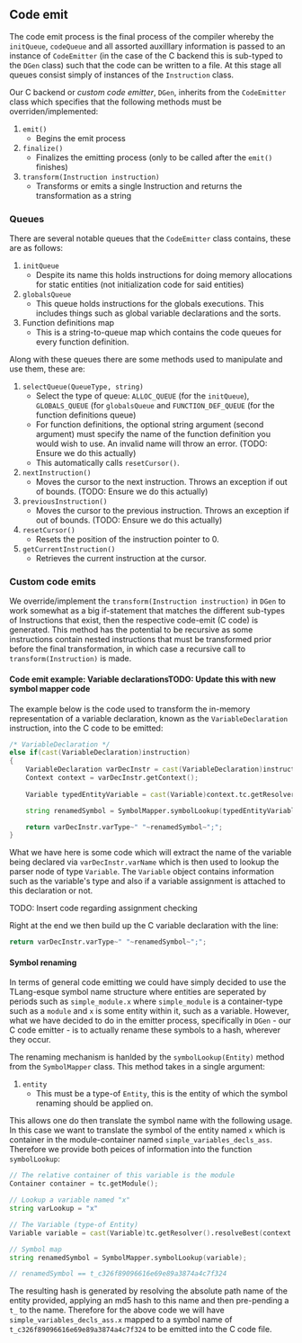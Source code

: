 ## Code emit

The code emit process is the final process of the compiler whereby the `initQueue`, `codeQueue` and all assorted auxilllary information is passed to an instance of `CodeEmitter` (in the case of the C backend this is sub-typed to the `DGen` class) such that the code can be written to a file. At this stage all queues consist simply of instances of the `Instruction` class.

Our C backend or _custom code emitter_, `DGen`, inherits from the `CodeEmitter` class which specifies that the following methods must be overriden/implemented:

1. `emit()`
    * Begins the emit process
2. `finalize()`
    * Finalizes the emitting process (only to be called after the `emit()` finishes)
3. `transform(Instruction instruction)`
    * Transforms or emits a single Instruction and returns the transformation as a string

### Queues

There are several notable queues that the `CodeEmitter` class contains, these are as follows:

1. `initQueue`
    * Despite its name this holds instructions for doing memory allocations for static entities (not initialization code for said entities)
2. `globalsQueue`
    * This queue holds instructions for the globals executions. This includes things such as global variable declarations and the sorts.
3. Function definitions map
    * This is a string-to-queue map which contains the code queues for every function definition.

Along with these queues there are some methods used to manipulate and use them, these are:

1. `selectQueue(QueueType, string)`
    * Select the type of queue: `ALLOC_QUEUE` (for the `initQueue`), `GLOBALS_QUEUE` (for `globalsQueue` and `FUNCTION_DEF_QUEUE` (for the function definitions queue)
    * For function definitions, the optional string argument (second argument) must specify the name of the function definition you would wish to use. An invalid name will throw an error. (TODO: Ensure we do this actually)
    * This automatically calls `resetCursor()`.
2. `nextInstruction()`
    * Moves the cursor to the next instruction. Throws an exception if out of bounds. (TODO: Ensure we do this actually)
3. `previousInstruction()`
    * Moves the cursor to the previous instruction. Throws an exception if out of bounds. (TODO: Ensure we do this actually)
4. `resetCursor()`
    * Resets the position of the instruction pointer to 0.
5. `getCurrentInstruction()`
    * Retrieves the current instruction at the cursor.

### Custom code emits

We override/implement the `transform(Instruction instruction)` in `DGen` to work somewhat as a big if-statement that matches the different sub-types of Instructions that exist, then the respective code-emit (C code) is generated. This method has the potential to be recursive as some instructions contain nested instructions that must be transformed prior before the final transformation, in which case a recursive call to `transform(Instruction)` is made.

#### Code emit example: Variable declarationsTODO: Update this with new symbol mapper code

The example below is the code used to transform the in-memory representation of a variable declaration, known as the `VariableDeclaration` instruction, into the C code to be emitted:

```d
/* VariableDeclaration */
else if(cast(VariableDeclaration)instruction)
{
	VariableDeclaration varDecInstr = cast(VariableDeclaration)instruction;
	Context context = varDecInstr.getContext();
	
	Variable typedEntityVariable = cast(Variable)context.tc.getResolver().resolveBest(context.getContainer(), varDecInstr.varName);

	string renamedSymbol = SymbolMapper.symbolLookup(typedEntityVariable);

	return varDecInstr.varType~" "~renamedSymbol~";";
}
```

What we have here is some code which will extract the name of the variable being declared via `varDecInstr.varName` which is then used to lookup the parser node of type `Variable`. The `Variable` object contains information such as the variable's type and also if a variable assignment is attached to this declaration or not.

TODO: Insert code regarding assignment checking

Right at the end we then build up the C variable declaration with the line:

```d
return varDecInstr.varType~" "~renamedSymbol~";";
```

#### Symbol renaming

In terms of general code emitting we could have simply decided to use the TLang-esque symbol name structure where entities are seperated by periods such as `simple_module.x` where `simple_module` is a container-type such as a `module` and `x` is some entity within it, such as a variable. However, what we have decided to do in the emitter process, specifically in `DGen` - our C code emitter - is to actually rename these symbols to a hash, wherever they occur.

The renaming mechanism is hanlded by the `symbolLookup(Entity)` method from the `SymbolMapper` class. This method takes in a single argument:

1. `entity`
    * This must be a type-of `Entity`, this is the entity of which the symbol renaming should be applied on.

This allows one do then translate the symbol name with the following usage. In this case we want to translate the symbol of the entity named `x` which is container in the module-container named `simple_variables_decls_ass`. Therefore we provide both peices of information into the function `symbolLookup`:

```{.d .numberLines}
// The relative container of this variable is the module
Container container = tc.getModule();

// Lookup a variable named "x"
string varLookup = "x"

// The Variable (type-of Entity)
Variable variable = cast(Variable)tc.getResolver().resolveBest(context.getContainer(), varLookup);

// Symbol map
string renamedSymbol = SymbolMapper.symbolLookup(variable);

// renamedSymbol == t_c326f89096616e69e89a3874a4c7f324
```

The resulting hash is generated by resolving the absolute path name of the entity provided, applying an md5 hash to this name and then pre-pending a `t_` to the name. Therefore for the above code we will have `simple_variables_decls_ass.x` mapped to a symbol name of `t_c326f89096616e69e89a3874a4c7f324` to be emitted into the C code file.